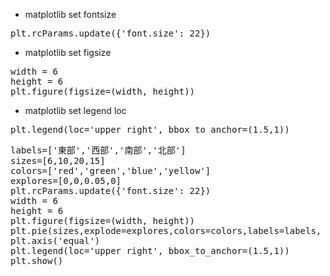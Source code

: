 * matplotlib set fontsize 
<pre>plt.rcParams.update({'font.size': 22})</pre>

* matplotlib set figsize 
<pre>width = 6
height = 6
plt.figure(figsize=(width, height))</pre>

* matplotlib set legend loc 
<pre>plt.legend(loc='upper right', bbox_to_anchor=(1.5,1))</pre>
<pre>
labels=['東部','西部','南部','北部']
sizes=[6,10,20,15]
colors=['red','green','blue','yellow']
explores=[0,0,0.05,0]
plt.rcParams.update({'font.size': 22})
width = 6
height = 6
plt.figure(figsize=(width, height))
plt.pie(sizes,explode=explores,colors=colors,labels=labels, shadow=True,autopct="%.1f%%")
plt.axis('equal')
plt.legend(loc='upper right', bbox_to_anchor=(1.5,1))
plt.show()
</pre>
